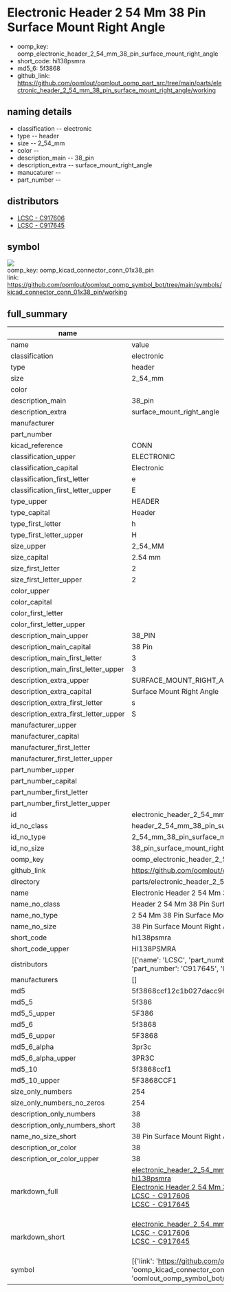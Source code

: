 # Electronic Header 2 54 Mm 38 Pin Surface Mount Right Angle

  
* oomp_key: oomp_electronic_header_2_54_mm_38_pin_surface_mount_right_angle 
* short_code: hi138psmra
* md5_6: 5f3868  
* github_link: https://github.com/oomlout/oomlout_oomp_part_src/tree/main/parts/electronic_header_2_54_mm_38_pin_surface_mount_right_angle/working  
## naming details
* classification -- electronic
* type -- header
* size -- 2_54_mm
* color -- 
* description_main -- 38_pin
* description_extra -- surface_mount_right_angle
* manucaturer -- 
* part_number -- 

## distributors
* [LCSC - C917606](https://lcsc.com/product-detail/C917606.html)   
* [LCSC - C917645](https://lcsc.com/product-detail/C917645.html)   


## symbol

![](symbol/{index}/working/working_600.png)  
oomp_key: oomp_kicad_connector_conn_01x38_pin  
link: https://github.com/oomlout/oomlout_oomp_symbol_bot/tree/main/symbols/kicad_connector_conn_01x38_pin/working  


## full_summary
| name | value | 
| --- | --- | 
| name | value | 
| classification | electronic | 
| type | header | 
| size | 2_54_mm | 
| color |  | 
| description_main | 38_pin | 
| description_extra | surface_mount_right_angle | 
| manufacturer |  | 
| part_number |  | 
| kicad_reference | CONN | 
| classification_upper | ELECTRONIC | 
| classification_capital | Electronic | 
| classification_first_letter | e | 
| classification_first_letter_upper | E | 
| type_upper | HEADER | 
| type_capital | Header | 
| type_first_letter | h | 
| type_first_letter_upper | H | 
| size_upper | 2_54_MM | 
| size_capital | 2.54 mm | 
| size_first_letter | 2 | 
| size_first_letter_upper | 2 | 
| color_upper |  | 
| color_capital |  | 
| color_first_letter |  | 
| color_first_letter_upper |  | 
| description_main_upper | 38_PIN | 
| description_main_capital | 38 Pin | 
| description_main_first_letter | 3 | 
| description_main_first_letter_upper | 3 | 
| description_extra_upper | SURFACE_MOUNT_RIGHT_ANGLE | 
| description_extra_capital | Surface Mount Right Angle | 
| description_extra_first_letter | s | 
| description_extra_first_letter_upper | S | 
| manufacturer_upper |  | 
| manufacturer_capital |  | 
| manufacturer_first_letter |  | 
| manufacturer_first_letter_upper |  | 
| part_number_upper |  | 
| part_number_capital |  | 
| part_number_first_letter |  | 
| part_number_first_letter_upper |  | 
| id | electronic_header_2_54_mm_38_pin_surface_mount_right_angle | 
| id_no_class | header_2_54_mm_38_pin_surface_mount_right_angle | 
| id_no_type | 2_54_mm_38_pin_surface_mount_right_angle | 
| id_no_size | 38_pin_surface_mount_right_angle | 
| oomp_key | oomp_electronic_header_2_54_mm_38_pin_surface_mount_right_angle | 
| github_link | https://github.com/oomlout/oomlout_oomp_part_src/tree/main/parts/electronic_header_2_54_mm_38_pin_surface_mount_right_angle/working | 
| directory | parts/electronic_header_2_54_mm_38_pin_surface_mount_right_angle | 
| name | Electronic Header 2 54 Mm 38 Pin Surface Mount Right Angle | 
| name_no_class | Header 2 54 Mm 38 Pin Surface Mount Right Angle | 
| name_no_type | 2 54 Mm 38 Pin Surface Mount Right Angle | 
| name_no_size | 38 Pin Surface Mount Right Angle | 
| short_code | hi138psmra | 
| short_code_upper | HI138PSMRA | 
| distributors | [{'name': 'LCSC', 'part_number': 'C917606', 'link': 'https://lcsc.com/product-detail/C917606.html', 'id': 'distributor_lcsc'}, {'name': 'LCSC', 'part_number': 'C917645', 'link': 'https://lcsc.com/product-detail/C917645.html', 'id': 'distributor_lcsc'}] | 
| manufacturers | [] | 
| md5 | 5f3868ccf12c1b027dacc96752834138 | 
| md5_5 | 5f386 | 
| md5_5_upper | 5F386 | 
| md5_6 | 5f3868 | 
| md5_6_upper | 5F3868 | 
| md5_6_alpha | 3pr3c | 
| md5_6_alpha_upper | 3PR3C | 
| md5_10 | 5f3868ccf1 | 
| md5_10_upper | 5F3868CCF1 | 
| size_only_numbers | 254 | 
| size_only_numbers_no_zeros | 254 | 
| description_only_numbers | 38 | 
| description_only_numbers_short | 38 | 
| name_no_size_short | 38 Pin Surface Mount Right Angle | 
| description_or_color | 38 | 
| description_or_color_upper | 38 | 
| markdown_full | [electronic_header_2_54_mm_38_pin_surface_mount_right_angle](https://github.com/oomlout/oomlout_oomp_part_src/tree/main/parts/electronic_header_2_54_mm_38_pin_surface_mount_right_angle/working)<br>[hi138psmra](https://github.com/oomlout/oomlout_oomp_part_src/tree/main/parts/electronic_header_2_54_mm_38_pin_surface_mount_right_angle/working)<br>[Electronic Header 2 54 Mm 38 Pin Surface Mount Right Angle](https://github.com/oomlout/oomlout_oomp_part_src/tree/main/parts/electronic_header_2_54_mm_38_pin_surface_mount_right_angle/working)<br>[LCSC - C917606<br>](https://lcsc.com/product-detail/C917606.html)[LCSC - C917645<br>](https://lcsc.com/product-detail/C917645.html)<br> | 
| markdown_short | [electronic_header_2_54_mm_38_pin_surface_mount_right_angle](https://github.com/oomlout/oomlout_oomp_part_src/tree/main/parts/electronic_header_2_54_mm_38_pin_surface_mount_right_angle/working)<br>[LCSC - C917606<br>](https://lcsc.com/product-detail/C917606.html)[LCSC - C917645<br>](https://lcsc.com/product-detail/C917645.html)<br> | 
| symbol | [{'link': 'https://github.com/oomlout/oomlout_oomp_symbol_bot/tree/main/symbols/kicad_connector_conn_01x38_pin', 'oomp_key': 'oomp_kicad_connector_conn_01x38_pin', 'directory': 'oomlout_oomp_symbol_bot/symbols/kicad_connector_conn_01x38_pin//working/working.kicad_sym', 'index': 0}] | 
